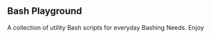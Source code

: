 <!-- ABOUT THE PROJECT -->
## Bash Playground

A collection of utility Bash scripts for everyday Bashing Needs. Enjoy
